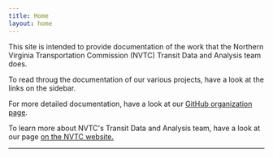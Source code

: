 ```yaml
---
title: Home
layout: home
---
```

This site is intended to provide documentation of the work that the Northern Virginia Transportation Commission (NVTC) Transit Data and Analysis team does.

To read throug the documentation of our various projects, have a look at the links on the sidebar.

For more detailed documentation, have a look at our [GitHub organization page].

To learn more about NVTC's Transit Data and Analysis team, have a look at our page [on the NVTC website.](https://novatransit.org/programs/transit-resource-center/)

----

[GitHub organization page]: https://github.com/novatransit
